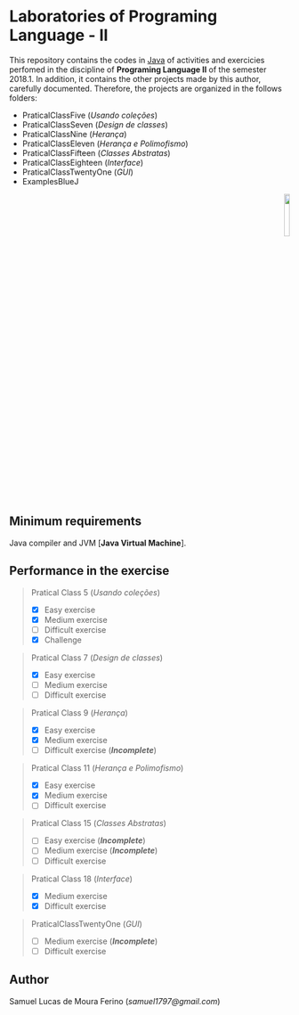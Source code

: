 # Laboratories of Programing Language - II

This repository contains the codes in [Java] of activities and exercicies perfomed in the discipline of **Programing Language II** 
of the semester 2018.1. In addition, it contains the other projects made by this author,
carefully documented. Therefore, the projects are organized in the follows folders:

- PraticalClassFive		(_Usando coleções_)
- PraticalClassSeven	(_Design de classes_)
- PraticalClassNine		(_Herança_)
- PraticalClassEleven	(_Herança e Polimofismo_)
- PraticalClassFifteen  (_Classes Abstratas_)
- PraticalClassEighteen (_Interface_)
- PraticalClassTwentyOne (_GUI_)
- ExamplesBlueJ

<p align="right">
<img src="http://www.lostdesign.net/glossario/java.jpg" width="14%"  />
</p>

[Java]:https://en.wikipedia.org/wiki/Java_(programming_language)

## Minimum requirements

Java compiler and JVM [**Java Virtual Machine**].

## Performance in the exercise


> Pratical Class 5		(_Usando coleções_)
>
> - [X] Easy exercise
> - [X] Medium exercise
> - [ ] Difficult exercise
> - [X] Challenge

> Pratical Class 7	(_Design de classes_)
>
> - [X] Easy exercise
> - [ ] Medium exercise
> - [ ] Difficult exercise

> Pratical Class 9		(_Herança_)
>
> - [X] Easy exercise
> - [X] Medium exercise
> - [ ] Difficult exercise (***Incomplete***)

> Pratical Class 11	(_Herança e Polimofismo_)
>
> - [X] Easy exercise
> - [X] Medium exercise
> - [ ] Difficult exercise

> Pratical Class 15  (_Classes Abstratas_)
>
> - [ ] Easy exercise (***Incomplete***)
> - [ ] Medium exercise (***Incomplete***)
> - [ ] Difficult exercise 

> Pratical Class 18 (_Interface_)
>
> - [X] Medium exercise
> - [X] Difficult exercise

> PraticalClassTwentyOne (_GUI_)
>
> - [ ] Medium exercise (***Incomplete***)
> - [ ] Difficult exercise


## Author

Samuel Lucas de Moura Ferino (_samuel1797@gmail.com_)    
